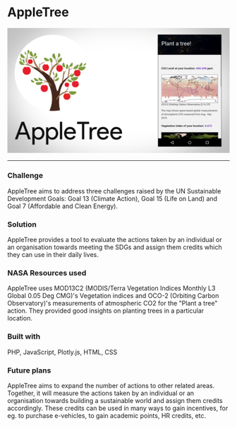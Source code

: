 AppleTree
=================

[![Watch the video](https://raw.githubusercontent.com/AnandBaburajan/AppleTree/master/app/images/thumb.png)](https://youtu.be/Oxj9s8KG_wA)

---

### Challenge

AppleTree aims to address three challenges raised by the UN Sustainable Development Goals: Goal 13 (Climate Action), Goal 15 (Life on Land) and Goal 7 (Affordable and Clean Energy).

### Solution

AppleTree provides a tool to evaluate the actions taken by an individual or an organisation towards meeting the SDGs and assign them credits which they can use in their daily lives.

### NASA Resources used

AppleTree uses MOD13C2 (MODIS/Terra Vegetation Indices Monthly L3 Global 0.05 Deg CMG)'s Vegetation indices and OCO-2 (Orbiting Carbon Observatory)'s measurements of atmospheric CO2 for the "Plant a tree" action. They provided good insights on planting trees in a particular location.

### Built with

PHP, JavaScript, Plotly.js, HTML, CSS

### Future plans

AppleTree aims to expand the number of actions to other related areas. Together, it will measure the actions taken by an individual or an organisation towards building a sustainable world and assign them credits accordingly. These credits can be used in many ways to gain incentives, for eg. to purchase e-vehicles, to gain academic points, HR credits, etc.
